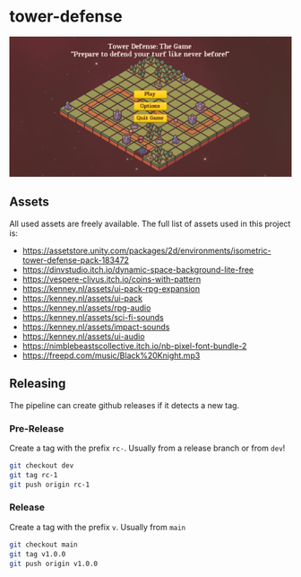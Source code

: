 # tower-defense

![Tower Defense Main Menu](<screenshot.png>)

## Assets

All used assets are freely available. The full list of assets used in this project is:

- https://assetstore.unity.com/packages/2d/environments/isometric-tower-defense-pack-183472
- https://dinvstudio.itch.io/dynamic-space-background-lite-free
- https://vespere-clivus.itch.io/coins-with-pattern
- https://kenney.nl/assets/ui-pack-rpg-expansion
- https://kenney.nl/assets/ui-pack
- https://kenney.nl/assets/rpg-audio
- https://kenney.nl/assets/sci-fi-sounds
- https://kenney.nl/assets/impact-sounds
- https://kenney.nl/assets/ui-audio
- https://nimblebeastscollective.itch.io/nb-pixel-font-bundle-2
- https://freepd.com/music/Black%20Knight.mp3

## Releasing

The pipeline can create github releases if it detects a new tag.

### Pre-Release

Create a tag with the prefix `rc-`.
Usually from a release branch or from `dev`!

```bash
git checkout dev
git tag rc-1
git push origin rc-1
```
### Release

Create a tag with the prefix `v`.
Usually from `main`

```bash
git checkout main
git tag v1.0.0
git push origin v1.0.0
```

